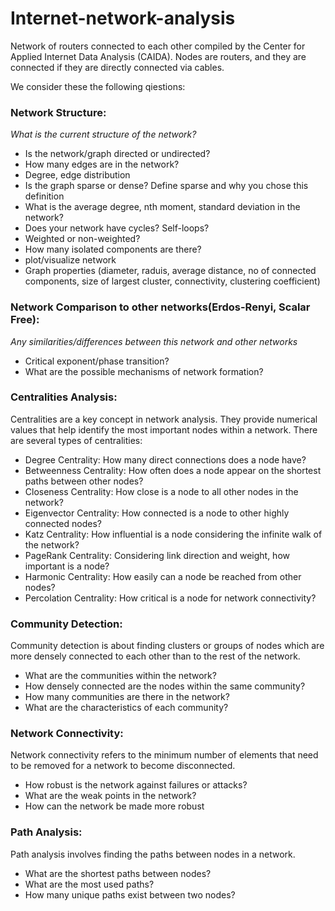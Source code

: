 # Internet-network-analysis
Network of routers connected to each other compiled by the Center for Applied Internet Data Analysis (CAIDA). Nodes are routers, and they are connected if they are directly connected via cables. 

We consider these the following qiestions:
### Network Structure:

*What is the current structure of the network?*
- Is the network/graph directed or undirected? 
- How many edges are in the network?
- Degree, edge distribution
- Is the graph sparse or dense? Define sparse and why you chose this definition
- What is the average degree, nth moment, standard deviation in the network? 
- Does your network have cycles? Self-loops?
- Weighted or non-weighted?
- How many isolated components are there?
- plot/visualize network
- Graph properties (diameter, raduis, average distance, no of connected components, size of largest cluster, connectivity, clustering coefficient)
	
	
	
### Network Comparison to other networks(Erdos-Renyi, Scalar Free):

*Any similarities/differences between this network and other networks*
- Critical exponent/phase transition? 
- What are the possible mechanisms of network formation?


	
### Centralities Analysis:
   Centralities are a key concept in network analysis. They provide numerical values that help identify the most important nodes within a network. There are several types of centralities:

   - Degree Centrality: How many direct connections does a node have?
   - Betweenness Centrality: How often does a node appear on the shortest paths between other nodes?
   - Closeness Centrality: How close is a node to all other nodes in the network?
   - Eigenvector Centrality: How connected is a node to other highly connected nodes?
   - Katz Centrality: How influential is a node considering the infinite walk of the network?
   - PageRank Centrality: Considering link direction and weight, how important is a node?
   - Harmonic Centrality: How easily can a node be reached from other nodes?
   - Percolation Centrality: How critical is a node for network connectivity?
     


### Community Detection:
   Community detection is about finding clusters or groups of nodes which are more densely connected to each other than to the rest of the network.

   - What are the communities within the network?
   - How densely connected are the nodes within the same community?
   - How many communities are there in the network?
   - What are the characteristics of each community?
   

### Network Connectivity:
   Network connectivity refers to the minimum number of elements that need to be removed for a network to become disconnected.

   - How robust is the network against failures or attacks?
   - What are the weak points in the network?
   - How can the network be made more robust


   
### Path Analysis:
   Path analysis involves finding the paths between nodes in a network.

   - What are the shortest paths between nodes?
   - What are the most used paths?
   - How many unique paths exist between two nodes?
